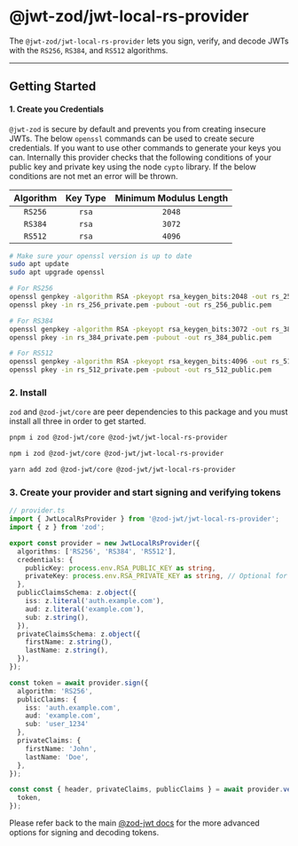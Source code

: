 # @jwt-zod/jwt-local-rs-provider

The `@jwt-zod/jwt-local-rs-provider` lets you sign, verify, and decode JWTs with the `RS256`, `RS384`, and `RS512` algorithms.

---

## Getting Started

#### 1. Create you Credentials

`@jwt-zod` is secure by default and prevents you from creating insecure JWTs. The below `openssl` commands can be used to create secure credentials. If you want to use other commands to generate your keys you can. Internally this provider checks that the following conditions of your public key and private key using the node `cypto` library. If the below conditions are not met an error will be thrown.

| Algorithm | Key Type | Minimum Modulus Length |
| :-------: | :------: | :--------------------: |
|  `RS256`  |  `rsa`   |         `2048`         |
|  `RS384`  |  `rsa`   |         `3072`         |
|  `RS512`  |  `rsa`   |         `4096`         |

```bash
# Make sure your openssl version is up to date
sudo apt update
sudo apt upgrade openssl

# For RS256
openssl genpkey -algorithm RSA -pkeyopt rsa_keygen_bits:2048 -out rs_256_private.pem
openssl pkey -in rs_256_private.pem -pubout -out rs_256_public.pem

# For RS384
openssl genpkey -algorithm RSA -pkeyopt rsa_keygen_bits:3072 -out rs_384_private.pem
openssl pkey -in rs_384_private.pem -pubout -out rs_384_public.pem

# For RS512
openssl genpkey -algorithm RSA -pkeyopt rsa_keygen_bits:4096 -out rs_512_private.pem
openssl pkey -in rs_512_private.pem -pubout -out rs_512_public.pem
```

### 2. Install

`zod` and `@zod-jwt/core` are peer dependencies to this package and you must install all three in order to get started.

```bash
pnpm i zod @zod-jwt/core @zod-jwt/jwt-local-rs-provider
```

```bash
npm i zod @zod-jwt/core @zod-jwt/jwt-local-rs-provider
```

```bash
yarn add zod @zod-jwt/core @zod-jwt/jwt-local-rs-provider
```

### 3. Create your provider and start signing and verifying tokens

```ts
// provider.ts
import { JwtLocalRsProvider } from '@zod-jwt/jwt-local-rs-provider';
import { z } from 'zod';

export const provider = new JwtLocalRsProvider({
  algorithms: ['RS256', 'RS384', 'RS512'],
  credentials: {
    publicKey: process.env.RSA_PUBLIC_KEY as string,
    privateKey: process.env.RSA_PRIVATE_KEY as string, // Optional for calls to verify(); Required for calls to sign();
  },
  publicClaimsSchema: z.object({
    iss: z.literal('auth.example.com'),
    aud: z.literal('example.com'),
    sub: z.string(),
  }),
  privateClaimsSchema: z.object({
    firstName: z.string(),
    lastName: z.string(),
  }),
});

const token = await provider.sign({
  algorithm: 'RS256',
  publicClaims: {
    iss: 'auth.example.com',
    aud: 'example.com',
    sub: 'user_1234'
  },
  privateClaims: {
    firstName: 'John',
    lastName: 'Doe',
  },
});

const const { header, privateClaims, publicClaims } = await provider.verify({
  token,
});
```

Please refer back to the main [@zod-jwt docs](https://github.com/zod-jwt/zod-jwt) for the more advanced options for signing and decoding tokens.
